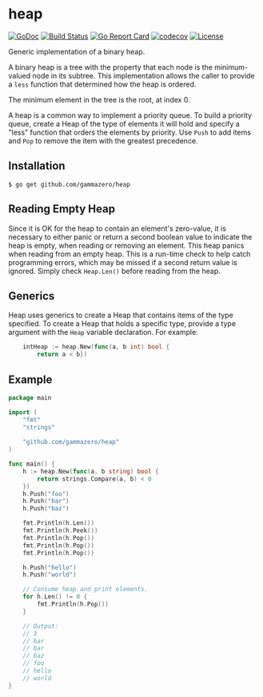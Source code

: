 # heap

[![GoDoc](https://pkg.go.dev/badge/github.com/gammazero/heap)](https://pkg.go.dev/github.com/gammazero/heap)
[![Build Status](https://github.com/gammazero/heap/actions/workflows/go.yml/badge.svg)](https://github.com/gammazero/heap/actions/workflows/go.yml)
[![Go Report Card](https://goreportcard.com/badge/github.com/gammazero/heap)](https://goreportcard.com/report/github.com/gammazero/heap)
[![codecov](https://codecov.io/gh/gammazero/heap/branch/master/graph/badge.svg)](https://codecov.io/gh/gammazero/heap)
[![License](https://img.shields.io/badge/License-MIT-blue.svg)](LICENSE)

Generic implementation of a binary heap.

A binary heap is a tree with the property that each node is the minimum-valued node in its subtree. This implementation allows the caller to provide a `less` function that determined how the heap is ordered.

The minimum element in the tree is the root, at index 0.

A heap is a common way to implement a priority queue. To build a priority queue, create a Heap of the type of elements it will hold and specify a "less" function that orders the elements by priority. Use `Push` to add items and `Pop` to remove the item with the greatest precedence.

## Installation

```
$ go get github.com/gammazero/heap
```

## Reading Empty Heap

Since it is OK for the heap to contain an element's zero-value, it is necessary to either panic or return a second boolean value to indicate the heap is empty, when reading or removing an element. This heap panics when reading from an empty heap. This is a run-time check to help catch programming errors, which may be missed if a second return value is ignored. Simply check `Heap.Len()` before reading from the heap.

## Generics

Heap uses generics to create a Heap that contains items of the type specified. To create a Heap that holds a specific type, provide a type argument with the `Heap` variable declaration. For example:
```go
    intHeap := heap.New(func(a, b int) bool {
        return a < b})
```

## Example

```go
package main

import (
    "fmt"
    "strings"
    
    "github.com/gammazero/heap"
)

func main() {
	h := heap.New(func(a, b string) bool {
		return strings.Compare(a, b) < 0
	})
	h.Push("foo")
	h.Push("bar")
	h.Push("baz")

	fmt.Println(h.Len())
	fmt.Println(h.Peek())
	fmt.Println(h.Pop())
	fmt.Println(h.Pop())
	fmt.Println(h.Pop())

	h.Push("hello")
	h.Push("world")

	// Consume heap and print elements.
	for h.Len() != 0 {
		fmt.Println(h.Pop())
	}

	// Output:
	// 3
	// bar
	// bar
	// baz
	// foo
	// hello
	// world
}
```
